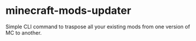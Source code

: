 # minecraft-mods-updater
Simple CLI command to traspose all your existing mods from one version of MC to another.
